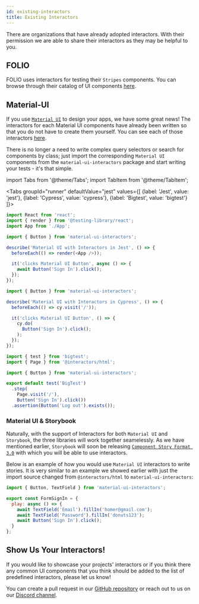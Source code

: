 ```yaml
---
id: existing-interactors
title: Existing Interactors
---
```


There are organizations that have already adopted interactors. With their permission we are able to share their interactors as they may be helpful to you.

## FOLIO

FOLIO uses interactors for testing their `Stripes` components. You can browse through their catalog of UI components [here](https://github.com/folio-org/stripes-testing/tree/master/interactors).

## Material-UI

If you use [`Material UI`](https://material-ui.com/) to design your apps, we have some great news! The interactors for each Material UI components have already been written so that you do not have to create them yourself. You can see each of those interactors [here](https://github.com/thefrontside/material-ui-interactors/tree/v4/src).

There is no longer a need to write complex query selectors or search for components by class; just import the corresponding `Material UI` components from the `material-ui-interactors` package and start writing your tests - it's that simple.

import Tabs from '@theme/Tabs';
import TabItem from '@theme/TabItem';

<Tabs
  groupId="runner"
  defaultValue="jest"
  values={[
    {label: 'Jest', value: 'jest'},
    {label: 'Cypress', value: 'cypress'},
    {label: 'Bigtest', value: 'bigtest'}
]}>
  <TabItem value="jest">

  ```js
  import React from 'react';
  import { render } from '@testing-library/react';
  import App from './App';

  import { Button } from 'material-ui-interactors';

  describe('Material UI with Interactors in Jest', () => {
    beforeEach(() => render(<App />));

    it('clicks Material UI Button', async () => {
      await Button('Sign In').click();
    });
  });
  ```

  </TabItem>
  <TabItem value="cypress">

  ```js
  import { Button } from 'material-ui-interactors';

  describe('Material UI with Interactors in Cypress', () => {
    beforeEach(() => cy.visit('/'));

    it('clicks Material UI Button', () => {
      cy.do(
        Button('Sign In').click();
      );
    });
  });
  ```

  </TabItem>
  <TabItem value="bigtest">

  ```js
  import { test } from 'bigtest';
  import { Page } from '@interactors/html';

  import { Button } from 'material-ui-interactors';

  export default test('BigTest')
    .step(
      Page.visit('/'),
      Button('Sign In').click())
    .assertion(Button('Log out').exists());
  ```

  </TabItem>
</Tabs>

### Material UI & Storybook

Naturally, with the support of Interactors for both `Material UI` and `Storybook`, the three libraries will work together seamelessly. As we have mentioned earlier, `Storybook` will soon be releasing [`Component Story Format 3.0`](https://storybook.js.org/blog/component-story-format-3-0/) with which you will be able to use interactors.

Below is an example of how you would use `Material UI` interactors to write stories. It is very similar to an example we showed earlier with just the import source changed from `@interactors/html` to `material-ui-interactors`:

```js
import { Button, TextField } from 'material-ui-interactors';

export const FormSignIn = {
  play: async () => {
    await TextField('Email').fillIn('homer@gmail.com');
    await TextField('Password').fillIn('donuts123');
    await Button('Sign In').click();
  }
};
```

## Show Us Your Interactors!

If you would like to showcase your projects' interactors or if you think there any common UI components that you think should be added to the list of predefined interactors, please let us know!

You can create a pull request in our [GitHub repository](https://github.com/thefrontside/interactors) or reach out to us on our [Discord channel](https://discord.gg/r6AvtnU).
